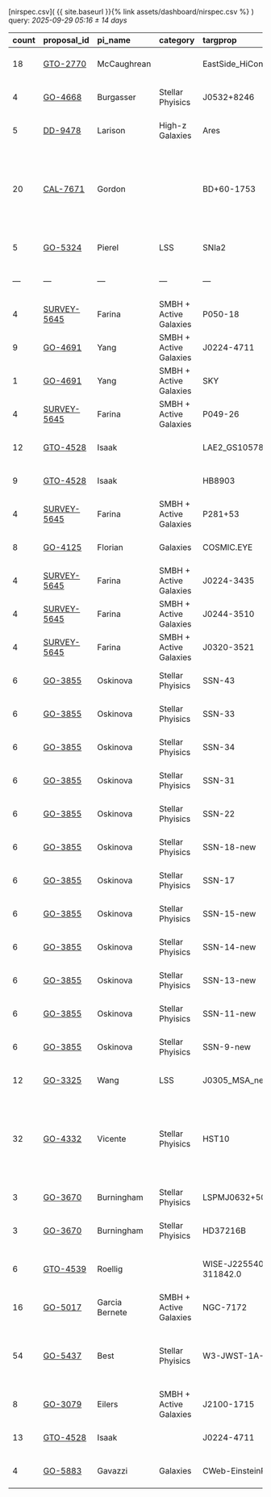 
[nirspec.csv]( {{ site.baseurl }}{% link assets/dashboard/nirspec.csv %} ) query: *2025-09-29 05:16 ± 14 days*

| count   | proposal_id                                                                 | pi_name        | category               | targprop                 | coords                                                                                               | exp_type   | bandpass                                            | observed         | release              |
|:--------|:----------------------------------------------------------------------------|:---------------|:-----------------------|:-------------------------|:-----------------------------------------------------------------------------------------------------|:-----------|:----------------------------------------------------|:-----------------|:---------------------|
| 18      | [GTO-2770](https://www.stsci.edu/jwst-program-info/visits/?program=2770)    | McCaughrean    |                        | EastSide_HiConRefs       | [j053516m0523](https://www.legacysurvey.org/viewer?ra=83.80969&dec=-5.38654&layer=ls-dr10&zoom=13)   | MSA        | PRISM-CLEAR                                         | 2024-09-14 22:28 | 2025-09-15 06:17     |
| 4       | [GO-4668](https://www.stsci.edu/jwst-program-info/visits/?program=4668)     | Burgasser      | Stellar Phyisics       | J0532+8246               | [j053320p8246](https://www.legacysurvey.org/viewer?ra=83.33819&dec=82.76779&layer=ls-dr10&zoom=13)   | FS         | G395H-F290LP                                        | 2024-09-23 11:58 | 2025-09-24 21:08     |
| 5       | [DD-9478](https://www.stsci.edu/jwst-program-info/visits/?program=9478)     | Larison        | High-z Galaxies        | Ares                     | [j030852p2646](https://www.legacysurvey.org/viewer?ra=47.22257&dec=26.76629&layer=ls-dr10&zoom=13)   | FS         | PRISM-CLEAR                                         | 2025-09-23 05:45 | 2025-09-25 08:25     |
| 20      | [CAL-7671](https://www.stsci.edu/jwst-program-info/visits/?program=7671)    | Gordon         |                        | BD+60-1753               | [j172452p6026](https://www.legacysurvey.org/viewer?ra=261.21789&dec=60.43079&layer=ls-dr10&zoom=13)  | FS         | G140H-F100LP G140M-F070LP G235H-F170LP G395H-F290LP | 2025-09-24 05:57 | 2025-09-25 20:11     |
| 5       | [GO-5324](https://www.stsci.edu/jwst-program-info/visits/?program=5324)     | Pierel         | LSS                    | SNIa2                    | [j123652p6210](https://www.legacysurvey.org/viewer?ra=189.20883&dec=62.17324&layer=ls-dr10&zoom=13)  | FS         | PRISM-CLEAR                                         | 2025-03-25 11:38 | 2025-09-26 05:58     |
| —       | —                                                                           | —              | —                      | —                        | —                                                                                                    | —          | —                                                   | **Query**        | **2025-09-29 05:16** |
| 4       | [SURVEY-5645](https://www.stsci.edu/jwst-program-info/visits/?program=5645) | Farina         | SMBH + Active Galaxies | P050-18                  | [j032216m1841](https://www.legacysurvey.org/viewer?ra=50.56061&dec=-18.68819&layer=ls-dr10&zoom=13)  | IFU        | G395H-F290LP                                        | 2024-09-30 17:17 | 2025-09-30 21:41     |
| 9       | [GO-4691](https://www.stsci.edu/jwst-program-info/visits/?program=4691)     | Yang           | SMBH + Active Galaxies | J0224-4711               | [j022428m4711](https://www.legacysurvey.org/viewer?ra=36.11062&dec=-47.19150&layer=ls-dr10&zoom=13)  | IFU        | G395H-F290LP                                        | 2024-10-01 04:30 | 2025-10-01 18:29     |
| 1       | [GO-4691](https://www.stsci.edu/jwst-program-info/visits/?program=4691)     | Yang           | SMBH + Active Galaxies | SKY                      | [j022424m4711](https://www.legacysurvey.org/viewer?ra=36.10696&dec=-47.19078&layer=ls-dr10&zoom=13)  | IFU        | G395H-F290LP                                        | 2024-10-01 08:31 | 2025-10-01 18:32     |
| 4       | [SURVEY-5645](https://www.stsci.edu/jwst-program-info/visits/?program=5645) | Farina         | SMBH + Active Galaxies | P049-26                  | [j031712m2633](https://www.legacysurvey.org/viewer?ra=49.29343&dec=-26.55436&layer=ls-dr10&zoom=13)  | IFU        | G395H-F290LP                                        | 2024-10-02 05:14 | 2025-10-02 13:02     |
| 12      | [GTO-4528](https://www.stsci.edu/jwst-program-info/visits/?program=4528)    | Isaak          |                        | LAE2_GS10578             | [j033240m2749](https://www.legacysurvey.org/viewer?ra=53.16487&dec=-27.81492&layer=ls-dr10&zoom=13)  | IFU        | G235H-F170LP                                        | 2024-10-02 12:31 | 2025-10-02 15:53     |
| 9       | [GTO-4528](https://www.stsci.edu/jwst-program-info/visits/?program=4528)    | Isaak          |                        | HB8903                   | [j033108m3824](https://www.legacysurvey.org/viewer?ra=52.77656&dec=-38.40124&layer=ls-dr10&zoom=13)  | IFU        | G235H-F170LP                                        | 2024-10-02 15:39 | 2025-10-02 21:41     |
| 4       | [SURVEY-5645](https://www.stsci.edu/jwst-program-info/visits/?program=5645) | Farina         | SMBH + Active Galaxies | P281+53                  | [j184520p5346](https://www.legacysurvey.org/viewer?ra=281.33615&dec=53.76312&layer=ls-dr10&zoom=13)  | IFU        | G395H-F290LP                                        | 2024-10-03 07:54 | 2025-10-03 09:58     |
| 8       | [GO-4125](https://www.stsci.edu/jwst-program-info/visits/?program=4125)     | Florian        | Galaxies               | COSMIC.EYE               | [j213512m0102](https://www.legacysurvey.org/viewer?ra=323.80285&dec=-1.02867&layer=ls-dr10&zoom=13)  | IFU        | PRISM-CLEAR                                         | 2024-10-03 16:59 | 2025-10-03 22:18     |
| 4       | [SURVEY-5645](https://www.stsci.edu/jwst-program-info/visits/?program=5645) | Farina         | SMBH + Active Galaxies | J0224-3435               | [j022456m3435](https://www.legacysurvey.org/viewer?ra=36.23647&dec=-34.58972&layer=ls-dr10&zoom=13)  | IFU        | G395H-F290LP                                        | 2024-10-06 14:08 | 2025-10-06 22:43     |
| 4       | [SURVEY-5645](https://www.stsci.edu/jwst-program-info/visits/?program=5645) | Farina         | SMBH + Active Galaxies | J0244-3510               | [j024428m3511](https://www.legacysurvey.org/viewer?ra=41.10944&dec=-35.17588&layer=ls-dr10&zoom=13)  | IFU        | G395H-F290LP                                        | 2024-10-06 15:44 | 2025-10-06 22:46     |
| 4       | [SURVEY-5645](https://www.stsci.edu/jwst-program-info/visits/?program=5645) | Farina         | SMBH + Active Galaxies | J0320-3521               | [j032020m3521](https://www.legacysurvey.org/viewer?ra=50.08933&dec=-35.35114&layer=ls-dr10&zoom=13)  | IFU        | G395H-F290LP                                        | 2024-10-06 16:33 | 2025-10-06 22:52     |
| 6       | [GO-3855](https://www.stsci.edu/jwst-program-info/visits/?program=3855)     | Oskinova       | Stellar Phyisics       | SSN-43                   | [j005908m7211](https://www.legacysurvey.org/viewer?ra=14.77639&dec=-72.17568&layer=ls-dr10&zoom=13)  | FS         | G395H-F290LP                                        | 2024-10-06 13:02 | 2025-10-07 17:44     |
| 6       | [GO-3855](https://www.stsci.edu/jwst-program-info/visits/?program=3855)     | Oskinova       | Stellar Phyisics       | SSN-33                   | [j005904m7211](https://www.legacysurvey.org/viewer?ra=14.77461&dec=-72.18067&layer=ls-dr10&zoom=13)  | FS         | G395H-F290LP                                        | 2024-10-06 12:28 | 2025-10-07 17:46     |
| 6       | [GO-3855](https://www.stsci.edu/jwst-program-info/visits/?program=3855)     | Oskinova       | Stellar Phyisics       | SSN-34                   | [j005900m7211](https://www.legacysurvey.org/viewer?ra=14.75792&dec=-72.17871&layer=ls-dr10&zoom=13)  | FS         | G395H-F290LP                                        | 2024-10-06 11:54 | 2025-10-07 17:48     |
| 6       | [GO-3855](https://www.stsci.edu/jwst-program-info/visits/?program=3855)     | Oskinova       | Stellar Phyisics       | SSN-31                   | [j005904m7211](https://www.legacysurvey.org/viewer?ra=14.76658&dec=-72.18088&layer=ls-dr10&zoom=13)  | FS         | G395H-F290LP                                        | 2024-10-06 11:22 | 2025-10-07 17:50     |
| 6       | [GO-3855](https://www.stsci.edu/jwst-program-info/visits/?program=3855)     | Oskinova       | Stellar Phyisics       | SSN-22                   | [j005908m7211](https://www.legacysurvey.org/viewer?ra=14.77588&dec=-72.17600&layer=ls-dr10&zoom=13)  | FS         | G395H-F290LP                                        | 2024-10-06 10:47 | 2025-10-07 17:52     |
| 6       | [GO-3855](https://www.stsci.edu/jwst-program-info/visits/?program=3855)     | Oskinova       | Stellar Phyisics       | SSN-18-new               | [j005908m7211](https://www.legacysurvey.org/viewer?ra=14.77814&dec=-72.17813&layer=ls-dr10&zoom=13)  | FS         | G395H-F290LP                                        | 2024-10-06 10:08 | 2025-10-07 17:54     |
| 6       | [GO-3855](https://www.stsci.edu/jwst-program-info/visits/?program=3855)     | Oskinova       | Stellar Phyisics       | SSN-17                   | [j005904m7211](https://www.legacysurvey.org/viewer?ra=14.76218&dec=-72.17637&layer=ls-dr10&zoom=13)  | FS         | G395H-F290LP                                        | 2024-10-06 09:34 | 2025-10-07 17:57     |
| 6       | [GO-3855](https://www.stsci.edu/jwst-program-info/visits/?program=3855)     | Oskinova       | Stellar Phyisics       | SSN-15-new               | [j005900m7211](https://www.legacysurvey.org/viewer?ra=14.75758&dec=-72.17535&layer=ls-dr10&zoom=13)  | FS         | G395H-F290LP                                        | 2024-10-06 09:06 | 2025-10-07 17:59     |
| 6       | [GO-3855](https://www.stsci.edu/jwst-program-info/visits/?program=3855)     | Oskinova       | Stellar Phyisics       | SSN-14-new               | [j005904m7211](https://www.legacysurvey.org/viewer?ra=14.77494&dec=-72.17607&layer=ls-dr10&zoom=13)  | FS         | G395H-F290LP                                        | 2024-10-06 08:32 | 2025-10-07 18:01     |
| 6       | [GO-3855](https://www.stsci.edu/jwst-program-info/visits/?program=3855)     | Oskinova       | Stellar Phyisics       | SSN-13-new               | [j005856m7211](https://www.legacysurvey.org/viewer?ra=14.73915&dec=-72.17601&layer=ls-dr10&zoom=13)  | FS         | G395H-F290LP                                        | 2024-10-06 07:56 | 2025-10-07 18:02     |
| 6       | [GO-3855](https://www.stsci.edu/jwst-program-info/visits/?program=3855)     | Oskinova       | Stellar Phyisics       | SSN-11-new               | [j005900m7211](https://www.legacysurvey.org/viewer?ra=14.75023&dec=-72.17721&layer=ls-dr10&zoom=13)  | FS         | G395H-F290LP                                        | 2024-10-06 07:23 | 2025-10-07 18:05     |
| 6       | [GO-3855](https://www.stsci.edu/jwst-program-info/visits/?program=3855)     | Oskinova       | Stellar Phyisics       | SSN-9-new                | [j005900m7210](https://www.legacysurvey.org/viewer?ra=14.75316&dec=-72.17449&layer=ls-dr10&zoom=13)  | FS         | G395H-F290LP                                        | 2024-10-06 06:46 | 2025-10-07 18:08     |
| 12      | [GO-3325](https://www.stsci.edu/jwst-program-info/visits/?program=3325)     | Wang           | LSS                    | J0305_MSA_new20240906    | [j030516m3150](https://www.legacysurvey.org/viewer?ra=46.32419&dec=-31.82601&layer=ls-dr10&zoom=13)  | MSA        | PRISM-CLEAR                                         | 2024-10-07 09:34 | 2025-10-07 22:26     |
| 32      | [GO-4332](https://www.stsci.edu/jwst-program-info/visits/?program=4332)     | Vicente        | Stellar Phyisics       | HST10                    | [j053520m0524](https://www.legacysurvey.org/viewer?ra=83.82598&dec=-5.40381&layer=ls-dr10&zoom=13)   | IFU        | G140H-F070LP G140H-F100LP G235H-F170LP G395H-F290LP | 2024-10-08 03:07 | 2025-10-08 10:50     |
| 3       | [GO-3670](https://www.stsci.edu/jwst-program-info/visits/?program=3670)     | Burningham     | Stellar Phyisics       | LSPMJ0632+5053B          | [j063248p5054](https://www.legacysurvey.org/viewer?ra=98.20265&dec=50.89204&layer=ls-dr10&zoom=13)   | FS         | PRISM-CLEAR                                         | 2024-10-09 17:28 | 2025-10-09 20:19     |
| 3       | [GO-3670](https://www.stsci.edu/jwst-program-info/visits/?program=3670)     | Burningham     | Stellar Phyisics       | HD37216B                 | [j053948p5254](https://www.legacysurvey.org/viewer?ra=84.95624&dec=52.89890&layer=ls-dr10&zoom=13)   | FS         | PRISM-CLEAR                                         | 2024-10-09 18:29 | 2025-10-09 23:13     |
| 6       | [GTO-4539](https://www.stsci.edu/jwst-program-info/visits/?program=4539)    | Roellig        |                        | WISE-J225540.75-311842.0 | [j225540m3119](https://www.legacysurvey.org/viewer?ra=343.92133&dec=-31.31240&layer=ls-dr10&zoom=13) | FS         | G395H-F290LP PRISM-CLEAR                            | 2024-10-10 05:56 | 2025-10-10 10:24     |
| 16      | [GO-5017](https://www.stsci.edu/jwst-program-info/visits/?program=5017)     | Garcia Bernete | SMBH + Active Galaxies | NGC-7172                 | [j220200m3152](https://www.legacysurvey.org/viewer?ra=330.50788&dec=-31.86958&layer=ls-dr10&zoom=13) | IFU        | G395H-F290LP                                        | 2024-10-10 03:12 | 2025-10-10 13:54     |
| 54      | [GO-5437](https://www.stsci.edu/jwst-program-info/visits/?program=5437)     | Best           | Stellar Phyisics       | W3-JWST-1A-FINAL         | [j022648p6155](https://www.legacysurvey.org/viewer?ra=36.70505&dec=61.91801&layer=ls-dr10&zoom=13)   | MSA        | G140M-F100LP G395M-F290LP PRISM-CLEAR               | 2024-10-11 00:58 | 2025-10-11 15:55     |
| 8       | [GO-3079](https://www.stsci.edu/jwst-program-info/visits/?program=3079)     | Eilers         | SMBH + Active Galaxies | J2100-1715               | [j210056m1715](https://www.legacysurvey.org/viewer?ra=315.22791&dec=-17.25611&layer=ls-dr10&zoom=13) | IFU        | G395M-F290LP                                        | 2024-10-11 11:26 | 2025-10-11 21:24     |
| 13      | [GTO-4528](https://www.stsci.edu/jwst-program-info/visits/?program=4528)    | Isaak          |                        | J0224-4711               | [j022428m4711](https://www.legacysurvey.org/viewer?ra=36.11058&dec=-47.19150&layer=ls-dr10&zoom=13)  | IFU        | G395H-F290LP                                        | 2024-10-11 16:06 | 2025-10-11 22:38     |
| 4       | [GO-5883](https://www.stsci.edu/jwst-program-info/visits/?program=5883)     | Gavazzi        | Galaxies               | CWeb-EinsteinRing        | [j100024p0154](https://www.legacysurvey.org/viewer?ra=150.10047&dec=1.89301&layer=ls-dr10&zoom=13)   | IFU        | G235H-F170LP                                        | 2025-04-12 14:29 | 2025-10-12 20:02     |